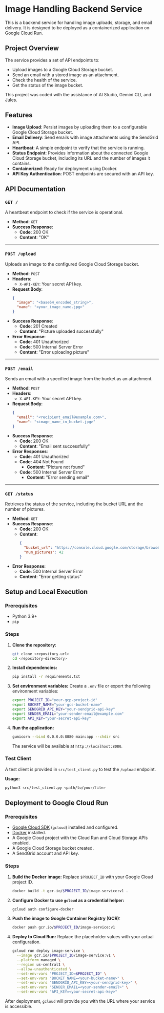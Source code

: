 # Image Handling Backend Service

This is a backend service for handling image uploads, storage, and email delivery. It is designed to be deployed as a containerized application on Google Cloud Run.

## Project Overview

The service provides a set of API endpoints to:
- Upload images to a Google Cloud Storage bucket.
- Send an email with a stored image as an attachment.
- Check the health of the service.
- Get the status of the image bucket.

This project was coded with the assistance of AI Studio, Gemini CLI, and Jules.

## Features

- **Image Upload**: Persist images by uploading them to a configurable Google Cloud Storage bucket.
- **Email Delivery**: Send emails with image attachments using the SendGrid API.
- **Heartbeat**: A simple endpoint to verify that the service is running.
- **Status Endpoint**: Provides information about the connected Google Cloud Storage bucket, including its URL and the number of images it contains.
- **Containerized**: Ready for deployment using Docker.
- **API Key Authentication**: POST endpoints are secured with an API key.

## API Documentation

### `GET /`

A heartbeat endpoint to check if the service is operational.

- **Method**: `GET`
- **Success Response**:
  - **Code**: 200 OK
  - **Content**: "OK"

---

### `POST /upload`

Uploads an image to the configured Google Cloud Storage bucket.

- **Method**: `POST`
- **Headers**:
  - `X-API-KEY`: Your secret API key.
- **Request Body**:
  ```json
  {
    "image": "<base64_encoded_string>",
    "name": "<your_image_name.jpg>"
  }
  ```
- **Success Response**:
  - **Code**: 201 Created
  - **Content**: "Picture uploaded successfully"
- **Error Response**:
  - **Code**: 401 Unauthorized
  - **Code**: 500 Internal Server Error
  - **Content**: "Error uploading picture"

---

### `POST /email`

Sends an email with a specified image from the bucket as an attachment.

- **Method**: `POST`
- **Headers**:
  - `X-API-KEY`: Your secret API key.
- **Request Body**:
  ```json
  {
    "email": "<recipient_email@example.com>",
    "name": "<image_name_in_bucket.jpg>"
  }
  ```
- **Success Response**:
  - **Code**: 200 OK
  - **Content**: "Email sent successfully"
- **Error Responses**:
  - **Code**: 401 Unauthorized
  - **Code**: 404 Not Found
    - **Content**: "Picture not found"
  - **Code**: 500 Internal Server Error
    - **Content**: "Error sending email"

---

### `GET /status`

Retrieves the status of the service, including the bucket URL and the number of pictures.

- **Method**: `GET`
- **Success Response**:
  - **Code**: 200 OK
  - **Content**:
    ```json
    {
      "bucket_url": "https://console.cloud.google.com/storage/browser/<your-bucket-name>",
      "num_pictures": 42
    }
    ```
- **Error Response**:
  - **Code**: 500 Internal Server Error
  - **Content**: "Error getting status"

## Setup and Local Execution

### Prerequisites

- Python 3.9+
- `pip`

### Steps

1.  **Clone the repository:**
    ```bash
    git clone <repository-url>
    cd <repository-directory>
    ```

2.  **Install dependencies:**
    ```bash
    pip install -r requirements.txt
    ```

3.  **Set environment variables:**
    Create a `.env` file or export the following environment variables:
    ```bash
    export PROJECT_ID="your-gcp-project-id"
    export BUCKET_NAME="your-gcs-bucket-name"
    export SENDGRID_API_KEY="your-sendgrid-api-key"
    export SENDER_EMAIL="your-sender-email@example.com"
    export API_KEY="your-secret-api-key"
    ```

4.  **Run the application:**
    ```bash
    gunicorn --bind 0.0.0.0:8080 main:app --chdir src
    ```
    The service will be available at `http://localhost:8080`.

### Test Client

A test client is provided in `src/test_client.py` to test the `/upload` endpoint.

**Usage:**
```bash
python3 src/test_client.py <path/to/your/file>
```

## Deployment to Google Cloud Run

### Prerequisites

- [Google Cloud SDK](https://cloud.google.com/sdk/docs/install) (`gcloud`) installed and configured.
- [Docker](https://docs.docker.com/get-docker/) installed.
- A Google Cloud project with the Cloud Run and Cloud Storage APIs enabled.
- A Google Cloud Storage bucket created.
- A SendGrid account and API key.

### Steps

1.  **Build the Docker image:**
    Replace `$PROJECT_ID` with your Google Cloud project ID.
    ```bash
    docker build -t gcr.io/$PROJECT_ID/image-service:v1 .
    ```

2.  **Configure Docker to use `gcloud` as a credential helper:**
    ```bash
    gcloud auth configure-docker
    ```

3.  **Push the image to Google Container Registry (GCR):**
    ```bash
    docker push gcr.io/$PROJECT_ID/image-service:v1
    ```

4.  **Deploy to Cloud Run:**
    Replace the placeholder values with your actual configuration.
    ```bash
    gcloud run deploy image-service \
      --image gcr.io/$PROJECT_ID/image-service:v1 \
      --platform managed \
      --region us-central1 \
      --allow-unauthenticated \
      --set-env-vars "PROJECT_ID=$PROJECT_ID" \
      --set-env-vars "BUCKET_NAME=<your-bucket-name>" \
      --set-env-vars "SENDGRID_API_KEY=<your-sendgrid-key>" \
      --set-env-vars "SENDER_EMAIL=<your-sender-email>" \
      --set-env-vars "API_KEY=<your-secret-api-key>"
    ```

After deployment, `gcloud` will provide you with the URL where your service is accessible.
